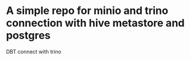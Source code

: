# A simple repo for minio and trino connection with hive metastore and postgres

DBT connect with trino
